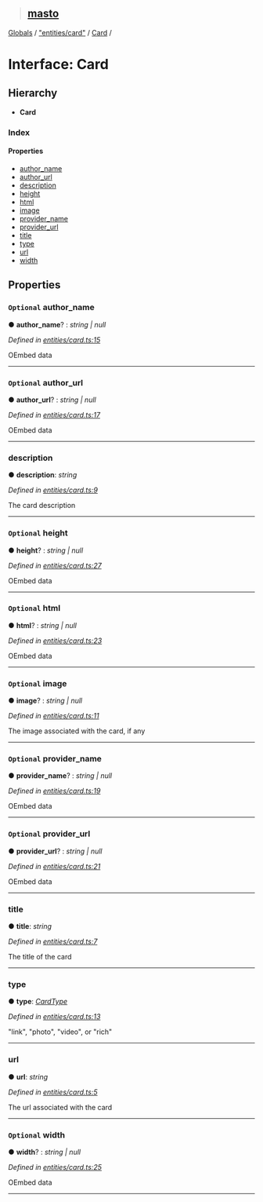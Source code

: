 > ## [masto](../README.md)

[Globals](../globals.md) / ["entities/card"](../modules/_entities_card_.md) / [Card](_entities_card_.card.md) /

# Interface: Card

## Hierarchy

* **Card**

### Index

#### Properties

* [author_name](_entities_card_.card.md#optional-author_name)
* [author_url](_entities_card_.card.md#optional-author_url)
* [description](_entities_card_.card.md#description)
* [height](_entities_card_.card.md#optional-height)
* [html](_entities_card_.card.md#optional-html)
* [image](_entities_card_.card.md#optional-image)
* [provider_name](_entities_card_.card.md#optional-provider_name)
* [provider_url](_entities_card_.card.md#optional-provider_url)
* [title](_entities_card_.card.md#title)
* [type](_entities_card_.card.md#type)
* [url](_entities_card_.card.md#url)
* [width](_entities_card_.card.md#optional-width)

## Properties

### `Optional` author_name

● **author_name**? : *string | null*

*Defined in [entities/card.ts:15](https://github.com/neet/masto.js/blob/635a2aa/src/entities/card.ts#L15)*

OEmbed data

___

### `Optional` author_url

● **author_url**? : *string | null*

*Defined in [entities/card.ts:17](https://github.com/neet/masto.js/blob/635a2aa/src/entities/card.ts#L17)*

OEmbed data

___

###  description

● **description**: *string*

*Defined in [entities/card.ts:9](https://github.com/neet/masto.js/blob/635a2aa/src/entities/card.ts#L9)*

The card description

___

### `Optional` height

● **height**? : *string | null*

*Defined in [entities/card.ts:27](https://github.com/neet/masto.js/blob/635a2aa/src/entities/card.ts#L27)*

OEmbed data

___

### `Optional` html

● **html**? : *string | null*

*Defined in [entities/card.ts:23](https://github.com/neet/masto.js/blob/635a2aa/src/entities/card.ts#L23)*

OEmbed data

___

### `Optional` image

● **image**? : *string | null*

*Defined in [entities/card.ts:11](https://github.com/neet/masto.js/blob/635a2aa/src/entities/card.ts#L11)*

The image associated with the card, if any

___

### `Optional` provider_name

● **provider_name**? : *string | null*

*Defined in [entities/card.ts:19](https://github.com/neet/masto.js/blob/635a2aa/src/entities/card.ts#L19)*

OEmbed data

___

### `Optional` provider_url

● **provider_url**? : *string | null*

*Defined in [entities/card.ts:21](https://github.com/neet/masto.js/blob/635a2aa/src/entities/card.ts#L21)*

OEmbed data

___

###  title

● **title**: *string*

*Defined in [entities/card.ts:7](https://github.com/neet/masto.js/blob/635a2aa/src/entities/card.ts#L7)*

The title of the card

___

###  type

● **type**: *[CardType](../modules/_entities_card_.md#cardtype)*

*Defined in [entities/card.ts:13](https://github.com/neet/masto.js/blob/635a2aa/src/entities/card.ts#L13)*

"link", "photo", "video", or "rich"

___

###  url

● **url**: *string*

*Defined in [entities/card.ts:5](https://github.com/neet/masto.js/blob/635a2aa/src/entities/card.ts#L5)*

The url associated with the card

___

### `Optional` width

● **width**? : *string | null*

*Defined in [entities/card.ts:25](https://github.com/neet/masto.js/blob/635a2aa/src/entities/card.ts#L25)*

OEmbed data

___